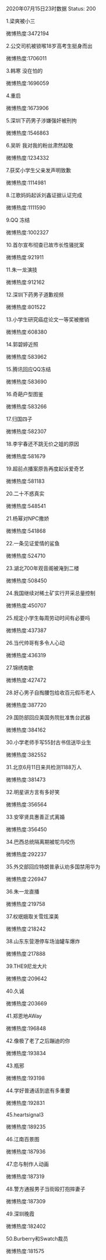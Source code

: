 2020年07月15日23时数据
Status: 200

1.梁爽被小三

微博热度:3472194

2.公交司机被锁喉18岁高考生挺身而出

微博热度:1706011

3.韩寒 没在怕的

微博热度:1696059

4.重启

微博热度:1673906

5.深圳下药男子涉嫌强奸被刑拘

微博热度:1546863

6.吴昕 我对我的粉丝肃然起敬

微博热度:1234332

7.获奖小学生父亲发声明致歉

微博热度:1114981

8.江歌妈妈起诉刘鑫证据认证完成

微博热度:1111590

9.QQ 冻结

微博热度:1002327

10.首尔宣布彻查已故市长性骚扰案

微博热度:921911

11.朱一龙演技

微博热度:912162

12.深圳下药男子道歉视频

微博热度:801522

13.小学生研究癌症论文一等奖被撤销

微博热度:608380

14.郭碧婷近照

微博热度:583962

15.腾讯回应QQ冻结

微博热度:583690

16.奇葩户型图鉴

微博热度:583266

17.归国四子

微博热度:582307

18.李宇春还不跳无价之姐的原因

微博热度:581679

19.超前点播案原告再度起诉爱奇艺

微博热度:581183

20.二十不惑真实

微博热度:548541

21.杨幂对NPC撒娇

微博热度:541868

22.一条见证爱情的鲨鱼

微博热度:524710

23.湖北700年观音阁被淹到二楼

微博热度:508450

24.我国继续对稀土矿实行开采总量控制

微博热度:450707

25.规定小学生每周劳动时间有必要吗

微博热度:437387

26.当代帅哥有多令人心动

微博热度:436319

27.锦绣南歌

微博热度:427472

28.好心男子自掏腰包给收百元假币老人

微博热度:387720

29.国防部回应美国务院批准售台武器

微博热度:384162

30.小学老师手写55封古书信送毕业生

微博热度:382552

31.北京6月11日来共检测1188万人

微博热度:381473

32.明星讲方言有多好笑

微博热度:356564

33.安宰贤具惠善正式离婚

微博热度:356450

34.巴西总统隔离期被鸵鸟咬伤

微博热度:292237

35.外交部回应特朗普承认劝多国禁用华为

微博热度:226947

36.朱一龙直播

微博热度:219758

37.权珉娥取关雪炫澯美

微博热度:218242

38.山东东营港停车场油罐车爆炸

微博热度:217888

39.THE9尼龙大片

微博热度:209642

40.久诚

微博热度:203669

41.郑恩地AWay

微博热度:196848

42.像极了老了之后蹦迪的你

微博热度:193834

43.瓶邪

微博热度:193198

44.学好普通话到底有多重要

微博热度:192831

45.heartsignal3

微博热度:189235

46.江南百景图

微博热度:187936

47.恋与制作人动画

微博热度:187319

48.警方通报男子当街殴打抱摔妻子

微博热度:187309

49.深圳晚霞

微博热度:182402

50.Burberry和Swatch裁员

微博热度:181575

